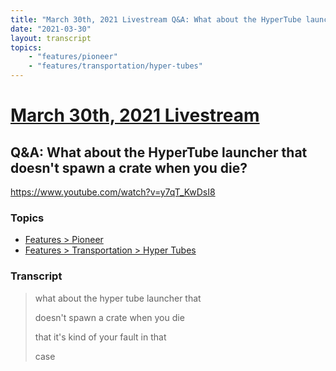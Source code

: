 ```yaml
---
title: "March 30th, 2021 Livestream Q&A: What about the HyperTube launcher that doesn't spawn a crate when you die?"
date: "2021-03-30"
layout: transcript
topics:
    - "features/pioneer"
    - "features/transportation/hyper-tubes"
---
```

# [March 30th, 2021 Livestream](../2021-03-30.md)
## Q&A: What about the HyperTube launcher that doesn't spawn a crate when you die?
https://www.youtube.com/watch?v=y7qT_KwDsI8

### Topics
* [Features > Pioneer](../topics/features/pioneer.md)
* [Features > Transportation > Hyper Tubes](../topics/features/transportation/hyper-tubes.md)

### Transcript

> what about the hyper tube launcher that
>
> doesn't spawn a crate when you die
>
> that it's kind of your fault in that
>
> case
